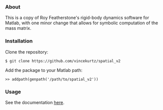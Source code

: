 ### About

This is a copy of Roy Featherstone's rigid-body dynamics software for Matlab, with one minor change that allows for symbolic computation of the mass matrix. 

### Installation

Clone the repository: 
```
$ git clone https://github.com/vincekurtz/spatial_v2
```

Add the package to your Matlab path: 
```
>> addpath(genpath('/path/to/spatial_v2'))
```

### Usage

See the documentation [here](http://royfeatherstone.org/spatial/v2/index.html).
